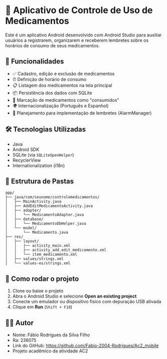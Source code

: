# 📱 Aplicativo de Controle de Uso de Medicamentos

Este é um aplicativo Android desenvolvido com Android Studio para auxiliar usuários a registrarem, organizarem e receberem lembretes sobre os horários de consumo de seus medicamentos.

## 📌 Funcionalidades

- ✅ Cadastro, edição e exclusão de medicamentos
- ⏰ Definição de horário de consumo
- 📋 Listagem dos medicamentos na tela principal
- 📦 Persistência dos dados com SQLite
- 🔔 Marcação de medicamentos como "consumidos"
- 🌍 Internacionalização (Português e Espanhol)
- 🚨 Planejamento para implementação de lembretes (AlarmManager)

## 🛠 Tecnologias Utilizadas

- Java
- Android SDK
- SQLite (via `SQLiteOpenHelper`)
- RecyclerView
- Internationalization (i18n)

## 📂 Estrutura de Pastas

```
app/
├── java/com/seunome/controlemedicamentos/
│   ├── MainActivity.java
│   ├── AddEditMedicamentoActivity.java
│   ├── adapter/
│   │   └── MedicamentoAdapter.java
│   ├── database/
│   │   └── MedicamentoDbHelper.java
│   └── model/
│       └── Medicamento.java
├── res/
│   ├── layout/
│   │   ├── activity_main.xml
│   │   ├── activity_add_edit_medicamento.xml
│   │   └── item_medicamento.xml
│   ├── values/strings.xml
│   └── values-es/strings.xml
```

## 🚀 Como rodar o projeto

1. Clone ou baixe o projeto
2. Abra o Android Studio e selecione **Open an existing project**
3. Conecte um emulador ou dispositivo físico com depuração USB ativada
4. Clique em **Run** (`Shift + F10`)

## 👨‍💻 Autor

- Nome: Fábio Rodrigues da Silva Filho
- Ra: 236075
- Link do GitHub: https://github.com/Fabio-2004-Rodrigues/Ac2_mobile
- Projeto acadêmico da atividade AC2
